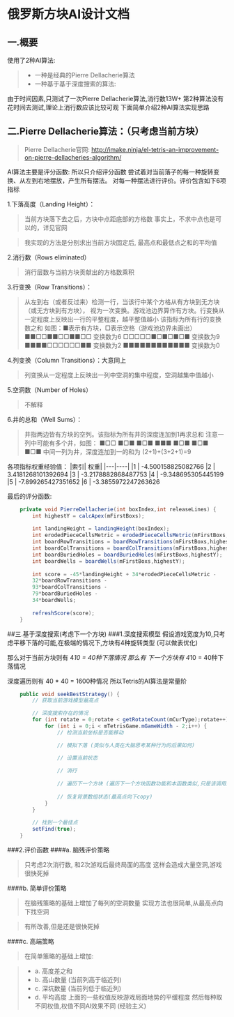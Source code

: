 # 俄罗斯方块AI设计文档
## 一.概要
使用了2种AI算法:
>* 一种是经典的Pierre Dellacherie算法
>* 一种基于基于深度搜索的算法:

由于时间因素,只测试了一次Pierre Dellacherie算法,消行数13W+
第2种算法没有花时间去测试,理论上消行数应该比较可观
下面简单介绍2种AI算法实现思路

## 二.Pierre Dellacherie算法：（只考虑当前方块） 
> Pierre Dellacherie官网:
http://imake.ninja/el-tetris-an-improvement-on-pierre-dellacheries-algorithm/

AI算法主要是评分函数: 所以只介绍评分函数
    尝试着对当前落子的每一种旋转变换、从左到右地摆放，产生所有摆法。
    对每一种摆法进行评价。评价包含如下6项指标

1.下落高度（Landing Height）： 
> 当前方块落下去之后，方块中点距底部的方格数
> 事实上，不求中点也是可以的，详见官网
        
> 我实现的方法是分别求出当前方块固定后, 最高点和最低点之和的平均值
 
2.消行数（Rows eliminated） 
> 消行层数与当前方块贡献出的方格数乘积 
 
3.行变换（Row Transitions）： 
> 从左到右（或者反过来）检测一行，当该行中某个方格从有方块到无方块（或无方块到有方块）， 
> 视为一次变换。游戏池边界算作有方块。行变换从一定程度上反映出一行的平整程度，越平整值越小 
> 该指标为所有行的变换数之和 
> 如图：■表示有方块，□表示空格（游戏池边界未画出） 
        ■■□□■■□□■■□□ 变换数为6 
        □□□□□■□■□■□■ 变换数为9 
        ■■■■□□□□□□■■ 变换数为2 
        ■■■■■■■■■■■■ 变换数为0 
 
4.列变换（Column Transitions）：大意同上 
> 列变换从一定程度上反映出一列中空洞的集中程度，空洞越集中值越小 
 
5.空洞数（Number of Holes） 
> 不解释 
 
6.井的总和（Well Sums）： 
> 井指两边皆有方块的空列。该指标为所有井的深度连加到1再求总和 
注意一列中可能有多个井，如图： 
        ■□□ 
        ■□■ 
        ■□■ 
        ■■■ 
        ■□■ 
        ■□■ 
        ■□■ 
> 中间一列为井，深度连加到一的和为 (2+1)+(3+2+1)=9 
 
各项指标权重经验值： 
|索引| 权重|
|---|----|
|1  |  -4.500158825082766 
|2  |  3.4181268101392694 
|3  |  -3.2178882868487753 
|4  | -9.348695305445199 
|5  | -7.899265427351652 
|6  | -3.3855972247263626 

最后的评分函数:

```java
    private void PierreDellacherie(int boxIndex,int releaseLines) {
        int highestY = calcApex(mFirstBoxs);
        
        int landingHeight = landingHeight(boxIndex);
        int erodedPieceCellsMetric = erodedPieceCellsMetric(mFirstBoxs,mCurX,mCurY,boxIndex,releaseLines);
        int boardRowTransitions = boardRowTransitions(mFirstBoxs,highestY);
        int boardColTransitions = boardColTransitions(mFirstBoxs,highestY);
        int boardBuriedHoles = boardBuriedHoles(mFirstBoxs,highestY);
        int boardWells = boardWells(mFirstBoxs,highestY);
        
        int score = -45*landingHeight + 34*erodedPieceCellsMetric -
        32*boardRowTransitions -
        93*boardColTransitions -
        79*boardBuriedHoles -
        34*boardWells;
    
        refreshScore(score);
    }  
```

##三.基于深度搜索(考虑下一个方块)
###1.深度搜索模型
假设游戏宽度为10,只考虑平移下落的可能,在极端的情况下,方块有4种旋转类型 (可以做表优化)

那么对于当前方块则有 4*10 = 40种下落情况
那么有 下一个方块有 4*10 = 40种下落情况
    
深度遍历则有 40 * 40 = 1600种情况
所以Tetris的AI算法是常量阶

```java
    public void seekBestStrategy() {
        // 获取当前游戏模型最高点

        // 深度搜索存在的情况
        for (int rotate = 0;rotate < getRotateCount(mCurType);rotate++) {
            for (int i = 0;i < mTetrisGame.mGameWidth - 2;i++) {
                // 检测当前坐标是否能移动

                // 模拟下落 (类似与人类在大脑思考某种行为的后果如何)

                // 设置当前状态
                
                // 消行
                
                // 遍历下一个方块 (遍历下一个方块函数功能和本函数类似,只是该调用变成了评价函数)
                
                // 恢复背景数组状态(最高点向下copy)
            }
        }
        
        // 找到一个最佳点
        setFind(true);
    }  
```

###2.评价函数
####a. 脑残评价策略
>    只考虑2次消行数,  和2次游戏后最终局面的高度
>    这样会造成大量空洞,游戏很快死掉

####b. 简单评价策略
>    在脑残策略的基础上增加了每列的空洞数量
>    实现方法也很简单,从最高点向下找空洞
    
>    有所改善,但是还是很快死掉

####c. 高端策略
>    在简单策略的基础上增加:

>*    a. 高度差之和
>*    b. 高山数量 (当前列高于临近列)
>*    c.  深坑数量 (当前列低于临近列)
>*    d.  平均高度 
>    上面的一些权值反映游戏局面地势的平缓程度
>    然后每种取不同权值,权值不同AI效果不同 (经验主义)